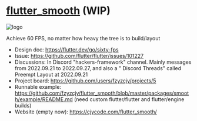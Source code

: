 # [flutter_smooth](https://github.com/fzyzcjy/flutter_smooth/tree/master) (WIP)

![logo](https://github.com/fzyzcjy/flutter_smooth/blob/master/doc/logo/logo.svg)

Achieve 60 FPS, no matter how heavy the tree is to build/layout

* Design doc: https://flutter.dev/go/sixty-fps
* Issue: https://github.com/flutter/flutter/issues/101227
* Discussions: In Discord "hackers-framework" channel. Mainly messages from 2022.09.21 to 2022.09.27, and also a "
  Discord Threads" called Preempt Layout at 2022.09.21
* Project board: https://github.com/users/fzyzcjy/projects/5
* Runnable example: https://github.com/fzyzcjy/flutter_smooth/blob/master/packages/smooth/example/README.md (need custom
  flutter/flutter and flutter/engine builds)
* Website (empty now): https://cjycode.com/flutter_smooth/
